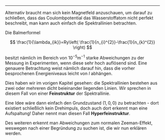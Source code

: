 ***

Alternativ braucht man sich kein Magnetfeld anzuschauen, um darauf zu schließen, dass das Coulombpotential das Wasserstoffatom nicht perfekt beschreibt, man kann auch einfach die Spektrallinien betrachten.

Die Balmerformel

$$
\frac{1}{\lambda_{ik}}=Ry\left( \frac{1}{n_{i}^{2}}-\frac{1}{n_{k}^{2}} \right)
$$

besitzt nämlich im Bereich von $10^{-5}\text{m}^{-1}$ starke Abweichungen zu der Messung in Experimenten, wenn diese sehr hoch auflösend sind. Eine genauere Betrachtung weist nämlich darauf hin, dass die vorher besprochenen Energieniveaus leicht von $l$ abhängen.

Dies haben wir im vorigen Kapitel gesehen: die Spektrallinien bestehen aus zwei oder mehreren dicht beieinander liegenden Linien. Wir sprechen in diesem Fall von einer **Feinstruktur** der Spektrallinie.

Eine Idee wäre dann einfach den Grundzustand $(1,0,0)$ zu betrachten - dort existiert schließlich kein Drehimpuls, doch auch dort erkennt man eine Aufspaltung! Daher nennt man diesen Fall **Hyperfeinstruktur**.

Des weiteren erkennt man Abweichungen zum normalen Zeeman-Effekt, weswegen nach einer Begründung zu suchen ist, die wir nun erklären werden.